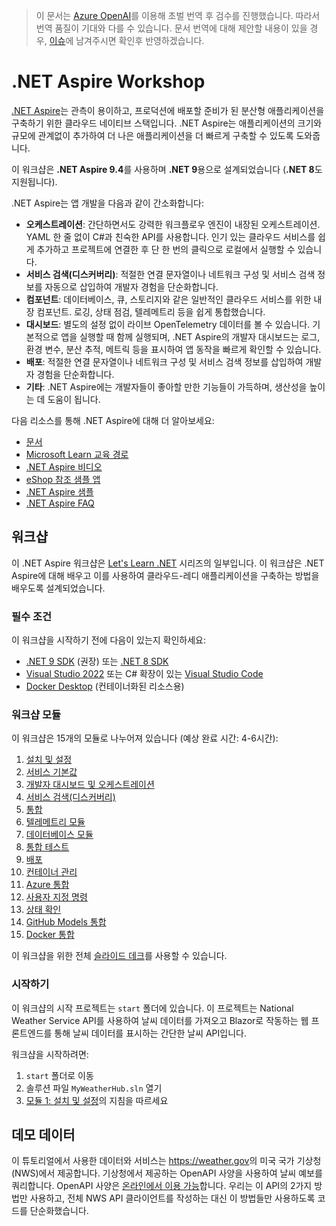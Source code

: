﻿> 이 문서는 [Azure OpenAI](https://learn.microsoft.com/azure/ai-services/openai/overview)를 이용해 초벌 번역 후 검수를 진행했습니다. 따라서 번역 품질이 기대와 다를 수 있습니다. 문서 번역에 대해 제안할 내용이 있을 경우, [이슈](./issue)에 남겨주시면 확인후 반영하겠습니다.

# .NET Aspire Workshop

[.NET Aspire](https://learn.microsoft.com/dotnet/aspire/)는 관측이 용이하고, 프로덕션에 배포할 준비가 된 분산형 애플리케이션을 구축하기 위한 클라우드 네이티브 스택입니다. .NET Aspire는 애플리케이션의 크기와 규모에 관계없이 추가하여 더 나은 애플리케이션을 더 빠르게 구축할 수 있도록 도와줍니다.

이 워크샵은 **.NET Aspire 9.4**를 사용하며 **.NET 9**용으로 설계되었습니다 (**.NET 8**도 지원됩니다).

.NET Aspire는 앱 개발을 다음과 같이 간소화합니다:

- **오케스트레이션**: 간단하면서도 강력한 워크플로우 엔진이 내장된 오케스트레이션. YAML 한 줄 없이 C#과 친숙한 API를 사용합니다. 인기 있는 클라우드 서비스를 쉽게 추가하고 프로젝트에 연결한 후 단 한 번의 클릭으로 로컬에서 실행할 수 있습니다.
- **서비스 검색(디스커버리)**: 적절한 연결 문자열이나 네트워크 구성 및 서비스 검색 정보를 자동으로 삽입하여 개발자 경험을 단순화합니다.
- **컴포넌트**: 데이터베이스, 큐, 스토리지와 같은 일반적인 클라우드 서비스를 위한 내장 컴포넌트. 로깅, 상태 점검, 텔레메트리 등을 쉽게 통합했습니다.
- **대시보드**: 별도의 설정 없이 라이브 OpenTelemetry 데이터를 볼 수 있습니다. 기본적으로 앱을 실행할 때 함께 실행되며, .NET Aspire의 개발자 대시보드는 로그, 환경 변수, 분산 추적, 메트릭 등을 표시하여 앱 동작을 빠르게 확인할 수 있습니다.
- **배포**: 적절한 연결 문자열이나 네트워크 구성 및 서비스 검색 정보를 삽입하여 개발자 경험을 단순화합니다.
- **기타**: .NET Aspire에는 개발자들이 좋아할 만한 기능들이 가득하며, 생산성을 높이는 데 도움이 됩니다.

다음 리소스를 통해 .NET Aspire에 대해 더 알아보세요:

- [문서](https://learn.microsoft.com/dotnet/aspire)
- [Microsoft Learn 교육 경로](https://learn.microsoft.com/en-us/training/paths/dotnet-aspire/)
- [.NET Aspire 비디오](https://aka.ms/aspire/videos)
- [eShop 참조 샘플 앱](https://github.com/dotnet/eshop)
- [.NET Aspire 샘플](https://learn.microsoft.com/samples/browse/?expanded=dotnet&products=dotnet-aspire)
- [.NET Aspire FAQ](https://learn.microsoft.com/dotnet/aspire/reference/aspire-faq)

## 워크샵

이 .NET Aspire 워크샵은 [Let's Learn .NET](https://aka.ms/letslearndotnet) 시리즈의 일부입니다. 이 워크샵은 .NET Aspire에 대해 배우고 이를 사용하여 클라우드-레디 애플리케이션을 구축하는 방법을 배우도록 설계되었습니다.

### 필수 조건

이 워크샵을 시작하기 전에 다음이 있는지 확인하세요:

- [.NET 9 SDK](https://dotnet.microsoft.com/download/dotnet/9.0) (권장) 또는 [.NET 8 SDK](https://dotnet.microsoft.com/download/dotnet/8.0)
- [Visual Studio 2022](https://visualstudio.microsoft.com/vs/) 또는 C# 확장이 있는 [Visual Studio Code](https://code.visualstudio.com/)
- [Docker Desktop](https://www.docker.com/products/docker-desktop/) (컨테이너화된 리소스용)

### 워크샵 모듈

이 워크샵은 15개의 모듈로 나누어져 있습니다 (예상 완료 시간: 4-6시간):

1. [설치 및 설정](./workshop/1-setup.md)
1. [서비스 기본값](./workshop/2-servicedefaults.md)
1. [개발자 대시보드 및 오케스트레이션](./workshop/3-dashboard-apphost.md)
1. [서비스 검색(디스커버리)](./workshop/4-servicediscovery.md)
1. [통합](./workshop/5-integrations.md)
1. [텔레메트리 모듈](./workshop/6-telemetry.md)
1. [데이터베이스 모듈](./workshop/7-database.md)
1. [통합 테스트](./workshop/8-integration-testing.md)
1. [배포](./workshop/9-deployment.md)
1. [컨테이너 관리](./workshop/10-container-management.md)
1. [Azure 통합](./workshop/11-azure-integrations.md)
1. [사용자 지정 명령](./workshop/12-custom-commands.md)
1. [상태 확인](./workshop/13-healthchecks.md)
1. [GitHub Models 통합](./workshop/14-github-models-integration.md)
1. [Docker 통합](./workshop/15-docker-integration.md)

이 워크샵을 위한 전체 [슬라이드 데크](./workshop/AspireWorkshop.pptx)를 사용할 수 있습니다.

### 시작하기

이 워크샵의 시작 프로젝트는 `start` 폴더에 있습니다. 이 프로젝트는 National Weather Service API를 사용하여 날씨 데이터를 가져오고 Blazor로 작동하는 웹 프론트엔드를 통해 날씨 데이터를 표시하는 간단한 날씨 API입니다.

워크샵을 시작하려면:

1. `start` 폴더로 이동
2. 솔루션 파일 `MyWeatherHub.sln` 열기
3. [모듈 1: 설치 및 설정](./workshop/1-setup.md)의 지침을 따르세요

## 데모 데이터

이 튜토리얼에서 사용한 데이터와 서비스는 <https://weather.gov>의 미국 국가 기상청(NWS)에서 제공합니다. 기상청에서 제공하는 OpenAPI 사양을 사용하여 날씨 예보를 쿼리합니다. OpenAPI 사양은 [온라인에서 이용 가능](https://www.weather.gov/documentation/services-web-api)합니다. 우리는 이 API의 2가지 방법만 사용하고, 전체 NWS API 클라이언트를 작성하는 대신 이 방법들만 사용하도록 코드를 단순화했습니다.
